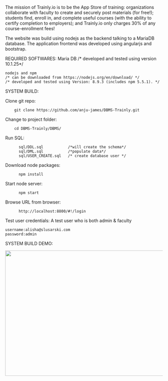 The mission of Trainly.io is to be the App Store of training: organizations collaborate with faculty to create and securely post materials (for free!); students find, enroll in, and complete useful courses (with the ability to certify completion to employers); and Trainly.io only charges 30% of any course-enrollment fees!


The website was build using nodejs as the backend talking to a MariaDB database.
The application frontend was developed using angularjs and bootstrap.


REQUIRED SOFTWARES:
    Maria DB
    /* developed and tested using version 10.1.25*/

    nodejs and npm
    /* can be downloaded from https://nodejs.org/en/download/ */
    /* developed and tested using Version: 8.9.3 (includes npm 5.5.1). */



SYSTEM BUILD:

Clone git repo:
```
    git clone https://github.com/anju-james/DBMS-Trainly.git
```

Change to project folder:
```
    cd DBMS-Trainly/DBMS/
```

Run SQL:  
```
      sql/DDL.sql           /*will create the schema*/
      sql/DML.sql           /*populate data*/
      sql/USER_CREATE.sql   /* create database user */
```

Download node packages:
```
      npm install
```

Start node server:      
```
      npm start
```

Browse URL from browser:
```
      http://localhost:8800/#!/login
```

Test user credentials:
A test user who is both admin & faculty
```
username:alisha@slusarski.com
password:admin
```      

SYSTEM BUILD DEMO:

<img src="https://github.com/anju-james/DBMS-Trainly/blob/master/DBMS/doc/systembuild.gif" width="800" height="400" />
